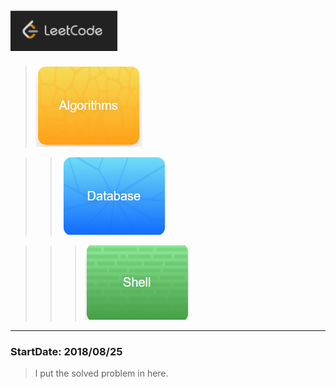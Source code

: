  [![](./picture/LeetCode.png 'LeetCode')](https://leetcode.com/) 
---
>   [![](./picture//Algorithms.png 'Algorithms')](https://leetcode.com/problemset/algorithms/)

>>    [![](./picture//Database.png 'Database')](https://leetcode.com/problemset/database/)

>>>    [![](./picture//shell.png 'shell')
    ](https://leetcode.com/problemset/shell/)

 ---


### StartDate: 2018/08/25 
>l put the solved problem in here.


